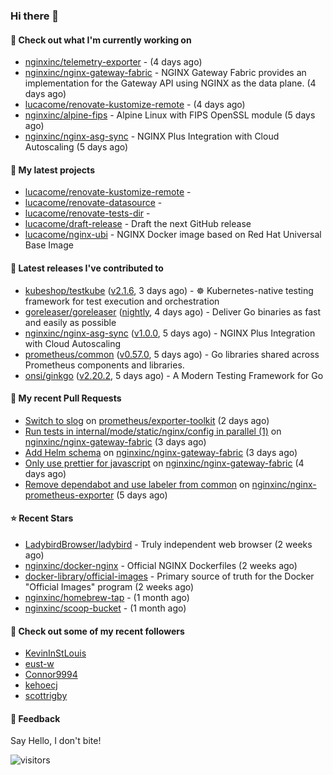 ### Hi there 👋

#### 👷 Check out what I'm currently working on

- [nginxinc/telemetry-exporter](https://github.com/nginxinc/telemetry-exporter) -  (4 days ago)
- [nginxinc/nginx-gateway-fabric](https://github.com/nginxinc/nginx-gateway-fabric) - NGINX Gateway Fabric provides an implementation for the Gateway API using NGINX as the data plane. (4 days ago)
- [lucacome/renovate-kustomize-remote](https://github.com/lucacome/renovate-kustomize-remote) -  (4 days ago)
- [nginxinc/alpine-fips](https://github.com/nginxinc/alpine-fips) - Alpine Linux with FIPS OpenSSL module (5 days ago)
- [nginxinc/nginx-asg-sync](https://github.com/nginxinc/nginx-asg-sync) - NGINX Plus Integration with Cloud Autoscaling  (5 days ago)

#### 🌱 My latest projects

- [lucacome/renovate-kustomize-remote](https://github.com/lucacome/renovate-kustomize-remote) - 
- [lucacome/renovate-datasource](https://github.com/lucacome/renovate-datasource) - 
- [lucacome/renovate-tests-dir](https://github.com/lucacome/renovate-tests-dir) - 
- [lucacome/draft-release](https://github.com/lucacome/draft-release) - Draft the next GitHub release
- [lucacome/nginx-ubi](https://github.com/lucacome/nginx-ubi) - NGINX Docker image based on Red Hat Universal Base Image

#### 🔭 Latest releases I've contributed to

- [kubeshop/testkube](https://github.com/kubeshop/testkube) ([v2.1.6](https://github.com/kubeshop/testkube/releases/tag/v2.1.6), 3 days ago) - ☸️ Kubernetes-native testing framework for test execution and orchestration
- [goreleaser/goreleaser](https://github.com/goreleaser/goreleaser) ([nightly](https://github.com/goreleaser/goreleaser/releases/tag/nightly), 4 days ago) - Deliver Go binaries as fast and easily as possible
- [nginxinc/nginx-asg-sync](https://github.com/nginxinc/nginx-asg-sync) ([v1.0.0](https://github.com/nginxinc/nginx-asg-sync/releases/tag/v1.0.0), 5 days ago) - NGINX Plus Integration with Cloud Autoscaling 
- [prometheus/common](https://github.com/prometheus/common) ([v0.57.0](https://github.com/prometheus/common/releases/tag/v0.57.0), 5 days ago) - Go libraries shared across Prometheus components and libraries.
- [onsi/ginkgo](https://github.com/onsi/ginkgo) ([v2.20.2](https://github.com/onsi/ginkgo/releases/tag/v2.20.2), 5 days ago) - A Modern Testing Framework for Go

#### 🔨 My recent Pull Requests

- [Switch to slog](https://github.com/prometheus/exporter-toolkit/pull/240) on [prometheus/exporter-toolkit](https://github.com/prometheus/exporter-toolkit) (2 days ago)
- [Run tests in internal/mode/static/nginx/config in parallel (1)](https://github.com/nginxinc/nginx-gateway-fabric/pull/2493) on [nginxinc/nginx-gateway-fabric](https://github.com/nginxinc/nginx-gateway-fabric) (3 days ago)
- [Add Helm schema](https://github.com/nginxinc/nginx-gateway-fabric/pull/2492) on [nginxinc/nginx-gateway-fabric](https://github.com/nginxinc/nginx-gateway-fabric) (3 days ago)
- [Only use prettier for javascript](https://github.com/nginxinc/nginx-gateway-fabric/pull/2484) on [nginxinc/nginx-gateway-fabric](https://github.com/nginxinc/nginx-gateway-fabric) (4 days ago)
- [Remove dependabot and use labeler from common](https://github.com/nginxinc/nginx-prometheus-exporter/pull/831) on [nginxinc/nginx-prometheus-exporter](https://github.com/nginxinc/nginx-prometheus-exporter) (5 days ago)

#### ⭐ Recent Stars

- [LadybirdBrowser/ladybird](https://github.com/LadybirdBrowser/ladybird) - Truly independent web browser (2 weeks ago)
- [nginxinc/docker-nginx](https://github.com/nginxinc/docker-nginx) - Official NGINX Dockerfiles (2 weeks ago)
- [docker-library/official-images](https://github.com/docker-library/official-images) - Primary source of truth for the Docker &#34;Official Images&#34; program (2 weeks ago)
- [nginxinc/homebrew-tap](https://github.com/nginxinc/homebrew-tap) -  (1 month ago)
- [nginxinc/scoop-bucket](https://github.com/nginxinc/scoop-bucket) -  (1 month ago)

#### 👯 Check out some of my recent followers

- [KevinInStLouis](https://github.com/KevinInStLouis)
- [eust-w](https://github.com/eust-w)
- [Connor9994](https://github.com/Connor9994)
- [kehoecj](https://github.com/kehoecj)
- [scottrigby](https://github.com/scottrigby)

#### 💬 Feedback

Say Hello, I don't bite!

![visitors](https://visitor-badge.laobi.icu/badge?page_id=lucacome.visitor-badge)
#
